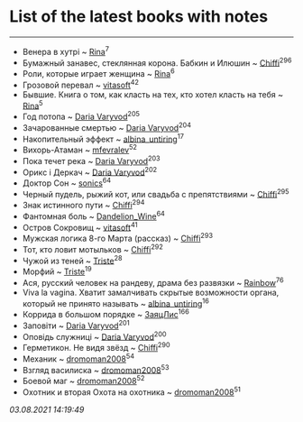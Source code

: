 # List of the latest books with notes
---

* Венера в хутрі ~ [Rina](users/102/102857111133378678801-google)<sup>7</sup>
* Бумажный занавес, стеклянная корона. Бабкин и Илюшин ~ [Chiffi](users/105/105831994080785626680-google)<sup>296</sup>
* Роли, которые играет женщина ~ [Rina](users/102/102857111133378678801-google)<sup>6</sup>
* Грозовой перевал ~ [vitasoft](users/474/47446642-vkontakte)<sup>42</sup>
* Бывшие. Книга о том, как класть на тех, кто хотел класть на тебя ~ [Rina](users/102/102857111133378678801-google)<sup>5</sup>
* Год потопа ~ [Daria Varyvod](users/829/829893410524253-facebook)<sup>205</sup>
* Зачарованные смертью ~ [Daria Varyvod](users/829/829893410524253-facebook)<sup>204</sup>
* Накопительный эффект ~ [albina_untiring](users/257/2579695-vkontakte)<sup>17</sup>
* Вихорь-Атаман ~ [mfevralev](users/140/140966150-vkontakte)<sup>52</sup>
* Пока течет река ~ [Daria Varyvod](users/829/829893410524253-facebook)<sup>203</sup>
* Орикс і Деркач ~ [Daria Varyvod](users/829/829893410524253-facebook)<sup>202</sup>
* Доктор Сон ~ [sonics](users/588/5880221-vkontakte)<sup>64</sup>
* Черный пудель, рыжий кот, или свадьба с препятствиями ~ [Chiffi](users/105/105831994080785626680-google)<sup>295</sup>
* Знак истинного пути ~ [Chiffi](users/105/105831994080785626680-google)<sup>294</sup>
* Фантомная боль ~ [Dandelion_Wine](users/586/58602788-vkontakte)<sup>64</sup>
* Остров Сокровищ ~ [vitasoft](users/474/47446642-vkontakte)<sup>41</sup>
* Мужская логика 8-го Марта (рассказ) ~ [Chiffi](users/105/105831994080785626680-google)<sup>293</sup>
* Тот, кто ловит мотыльков ~ [Chiffi](users/105/105831994080785626680-google)<sup>292</sup>
* Чужой из теней ~ [Triste](users/517/5175580462988229760-mailru)<sup>28</sup>
* Морфий ~ [Triste](users/517/5175580462988229760-mailru)<sup>19</sup>
* Ася, русский человек на рандеву, драма без развязки ~ [Rainbow](users/109/109787328219839805802-google)<sup>76</sup>
* Viva la vagina. Хватит замалчивать скрытые возможности органа, который не принято называть ~ [albina_untiring](users/257/2579695-vkontakte)<sup>16</sup>
* Коррида  в большом порядке ~ [ЗаяцЛис](users/112/112388384595246311466-google)<sup>166</sup>
* Заповіти ~ [Daria Varyvod](users/829/829893410524253-facebook)<sup>201</sup>
* Оповідь служниці ~ [Daria Varyvod](users/829/829893410524253-facebook)<sup>200</sup>
* Герметикон. Не видя звёзд ~ [Chiffi](users/105/105831994080785626680-google)<sup>290</sup>
* Механик ~ [dromoman2008](users/444/44461886-yandex)<sup>54</sup>
* Взгляд василиска ~ [dromoman2008](users/444/44461886-yandex)<sup>53</sup>
* Боевой маг ~ [dromoman2008](users/444/44461886-yandex)<sup>52</sup>
* Охотник и вторая Охота на охотника ~ [dromoman2008](users/444/44461886-yandex)<sup>51</sup>


_03.08.2021 14:19:49_
